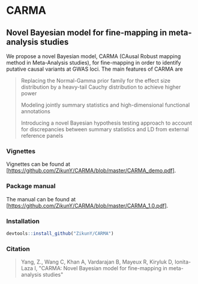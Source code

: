 # CARMA
## Novel Bayesian model for fine-mapping in meta-analysis studies


We propose a novel Bayesian model, CARMA (CAusal Robust mapping method in Meta-Analysis studies), for fine-mapping in order to identify putative causal variants at GWAS loci. The main features of CARMA are

> Replacing the Normal-Gamma prior family for the effect size distribution by a heavy-tail Cauchy distribution to achieve higher power
>
> Modeling jointly summary statistics and high-dimensional functional annotations
>
> Introducing a novel Bayesian hypothesis testing approach to account for discrepancies between summary statistics and LD from external reference panels

### Vignettes
Vignettes can be found at [https://github.com/ZikunY/CARMA/blob/master/CARMA_demo.pdf].

### Package manual
The manual can be found at [https://github.com/ZikunY/CARMA/blob/master/CARMA_1.0.pdf].

### Installation
```r
devtools::install_github("ZikunY/CARMA")
```

### Citation

> Yang, Z.,  Wang C, Khan A, Vardarajan B,  Mayeux R,  Kiryluk D, Ionita-Laza I, 
> "CARMA: Novel Bayesian model for fine-mapping in meta-analysis studies"

